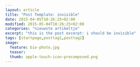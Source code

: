 ```yaml
---
layout: article
title: "Post Template: invisible"
date: 2015-04-05T10:26:25+02:00
modified: 2015-05-04T10:26:25+02:00
categories: "nieuwste artikeltje"
excerpt: "this is the post excerpt: i should be invisible"
tags: [startpage,posttag1,posttag2]
image:
  feature: bio-photo.jpg
  teaser: 
  thumb: apple-touch-icon-precomposed.png
---
```


